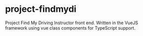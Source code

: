 
# project-findmydi
Project Find My Driving Instructor front end. Written in the VueJS framework using vue class components for TypeScript support.
